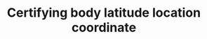 ---
title: 'Certifying body latitude location coordinate'
field: 'is.certifyingBody.addressLat'
slug: 'is-certifyingbody-addresslat'
description: 'Latitude location coordinates in decimal degrees (DD). Recording 4 digits to the right of the decimal provides an accuracy of 10m.'
comment: 'Example of a latitude coordinate in Bolivia: -16.9013'
required: False
module: 'Assurance'
cluster: 'Certification'
policy: 'Geo value. Single value only.'
layout: 'home'
---